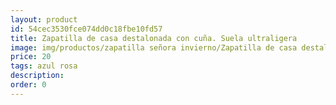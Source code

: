 ```yaml
---
layout: product
id: 54cec3530fce074dd0c18fbe10fd57
title: Zapatilla de casa destalonada con cuña. Suela ultraligera 
image: img/productos/zapatilla señora invierno/Zapatilla de casa destalonada con cuña. Suela ultraligera =20=azul rosa.webp
price: 20
tags: azul rosa
description: 
order: 0
---
```

